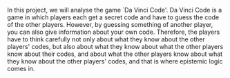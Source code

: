 In this project, we will analyse the game `Da Vinci Code'. Da Vinci Code is a game in which players each get a secret code and have to guess the code of the other players. However, by guessing something of another player, you can also give information about your own code. Therefore, the players have to think carefully not only about what they know about the other players' codes, but also about what they know about what the other players know about their codes, and about what the other players know about what they know about the other players' codes, and that is where epistemic logic comes in.
